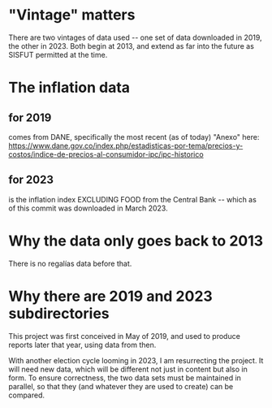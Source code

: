 # "Vintage" matters

There are two vintages of data used --
one set of data downloaded in 2019, the other in 2023.
Both begin at 2013,
and extend as far into the future as SISFUT permitted at the time.

# The inflation data

## for 2019

comes from DANE,
specifically the most recent (as of today)
"Anexo" here:
https://www.dane.gov.co/index.php/estadisticas-por-tema/precios-y-costos/indice-de-precios-al-consumidor-ipc/ipc-historico

## for 2023

is the inflation index EXCLUDING FOOD from the Central Bank --
which as of this commit was downloaded in March 2023.

# Why the data only goes back to 2013

There is no regalías data before that.

# Why there are 2019 and 2023 subdirectories

This project was first conceived in May of 2019,
and used to produce reports later that year,
using data from then.

With another election cycle looming in 2023,
I am resurrecting the project.
It will need new data,
which will be different not just in content but also in form.
To ensure correctness, the two data sets must be maintained in parallel,
so that they (and whatever they are used to create) can be compared.
